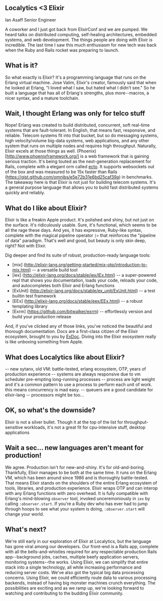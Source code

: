 ## Localytics <3 Elixir

Ian Asaff
Senior Engineer

A coworker and I just got back from ElixirConf and we are pumped. We heard talks on distributed computing, self-healing architectures, embedded systems, and web development. The things people are doing with Elixir is incredible. The last time I saw this much enthusiasm for new tech was back when the Ruby and Rails rocket was preparing to launch.

## What is it?
So what exactly is Elixir? It's a programming language that runs on the Erlang virtual machine. Jose Valim, Elixir's creator, famously said that when he looked at Erlang, "I loved what I saw, but hated what I didn't see." So he built a language that has all of Erlang's strengths, plus more--macros, a nicer syntax, and a mature toolchain.

## Wait, I thought Erlang was only for telco stuff
Nope! Erlang was created to build distributed, concurrent, soft real-time systems that are fault-tolerant. In English, that means fast, responsive, and reliable. Telecom systems fit into that bucket, but so do messaging systems, high velocity/volume big-data systems, web applications, and any other system that runs on multiple nodes and requires high throughput. Naturally, Elixir excels at those things as well. (Phoenix)[http://www.phoenixframework.org/] is a web framework that is gaining serious traction. It's being touted as the next-generation replacement for Rails, complete with a elegant orm called [ecto](https://github.com/elixir-lang/ecto). It supports websockets out of the box and was measured to be 15x faster than Rails (https://gist.github.com/omnibs/e5e72b31e6bd25caf39a) in benchmarks. The takeaway here is that Elixir is not just for building telecom systems. It's a general purpose language that allows you to build fast distributed systems quickly and reliably.

## What do I like about Elixir?
Elixir is like a freakin Apple product. It's polished and shiny, but not just on the surface. It's ridiculously usable. Sure, it's functional, which seems to be all the rage these days. And yes, it has expressive, Ruby-like syntax, complete with the magical pipeline operator `|>` that reinforces the "pipeline of data" paradigm. That's well and good, but beauty is only skin deep, right? Not with Elixir.

Dig deeper and find its suite of robust, production-ready language tools:
 * [mix] (http://elixir-lang.org/getting-started/mix-otp/introduction-to-mix.html) -- a versatile build tool
 * [iex] (http://elixir-lang.org/docs/stable/iex/IEx.html) -- a super-powered repl that shows you documentation, loads your code, reloads your code, and autocompletes both Elixir and Erlang functions
 * [ExUnit] (http://elixir-lang.org/docs/stable/ex_unit/ExUnit.html) -- a test builtin test framework
 * [EEx] (http://elixir-lang.org/docs/stable/eex/EEx.html) -- a robust templating library
 * [Exrm] (https://github.com/bitwalker/exrm) -- effortlessly version and build your production release

And, if you've clicked any of those links, you've noticed the beautiful and thorough documentation. Docs are a first-class citizen of the Elixir ecosystem, brought to you by [ExDoc](https://github.com/elixir-lang/ex_doc). Diving into the Elixir exosystem really is like unboxing something from Apple.

## What does Localytics like about Elixir?
-- new sytanx, old VM: battle-tested, erlang ecosystem, OTP, years of production experience
-- systems are always responsive due to vm scheduler pre-empting long-running processes
-- process are light weight and it's a common pattern to use a process to perform each unit of work. this means concurrency is mad easy.
-- queuers are a good candidate for elixir-lang
-- processors might be too...


## OK, so what's the downside?
Elixir is not a silver bullet. Though it at the top of the list for throughput-sensitive workloads, it's not a great fit for cpu-intensive stuff, desktop applications

## Wait a sec... new languages aren't meant for production!
We agree. Production isn't for new-and-shiny. It's for old-and-boring. Thankfully, Elixir manages to be both at the same time. It runs on the Erlang VM, which has been around since 1986 and is thoroughly battle-tested. That means Elixir stands on the shoulders of the entire Erlang ecosystem of tools, libraries, and production experience. Elixir wraps OTP and can interop with any Erlang functions with zero overhead. It is fully compatible with Erlang's mind-blowing `observer` tool, invoked unceremoniously in `iex` by calling `:observer.start`. If you're a Ruby dev who has ever had to jump through hoops to see what your system is doing, `:observer.start` will change your world.



## What's next?
We're still early in our exploration of Elixir at Localytics, but the language has gone viral among our developers. Our front-end is a Rails app, complete with all the bells-and-whistles required for any respectable production Rails app--background jobs, caches, multiple beefy application servers, monitoring systems--the works. Using Elixir, we can simplify that entire stack into a single technology, all while increasing performance and reducing server costs. We've also got the typical big data processing concerns. Using Elixir, we could efficiently route data to various processing backends, instead of having big monster machines crunch everything. The possibilities are exciting and as we ramp up, we're looking forward to watching and contributing to the budding Elixir community.
